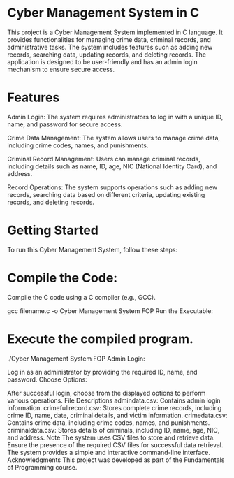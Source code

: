 # Cyber Management System in C
This project is a Cyber Management System implemented in C language. It provides functionalities for managing crime data, criminal records, and administrative tasks. The system includes features such as adding new records, searching data, updating records, and deleting records. The application is designed to be user-friendly and has an admin login mechanism to ensure secure access.

# Features
Admin Login: The system requires administrators to log in with a unique ID, name, and password for secure access.

Crime Data Management: The system allows users to manage crime data, including crime codes, names, and punishments.

Criminal Record Management: Users can manage criminal records, including details such as name, ID, age, NIC (National Identity Card), and address.

Record Operations: The system supports operations such as adding new records, searching data based on different criteria, updating existing records, and deleting records.

# Getting Started
To run this Cyber Management System, follow these steps:

# Compile the Code:

Compile the C code using a C compiler (e.g., GCC).

gcc filename.c -o Cyber Management System FOP
Run the Executable:

# Execute the compiled program.
./Cyber Management System FOP
Admin Login:

Log in as an administrator by providing the required ID, name, and password.
Choose Options:

After successful login, choose from the displayed options to perform various operations.
File Descriptions
admindata.csv: Contains admin login information.
crimefullrecord.csv: Stores complete crime records, including crime ID, name, date, criminal details, and victim information.
crimedata.csv: Contains crime data, including crime codes, names, and punishments.
criminaldata.csv: Stores details of criminals, including ID, name, age, NIC, and address.
Note
The system uses CSV files to store and retrieve data.
Ensure the presence of the required CSV files for successful data retrieval.
The system provides a simple and interactive command-line interface.
Acknowledgments
This project was developed as part of the Fundamentals of Programming course. 
